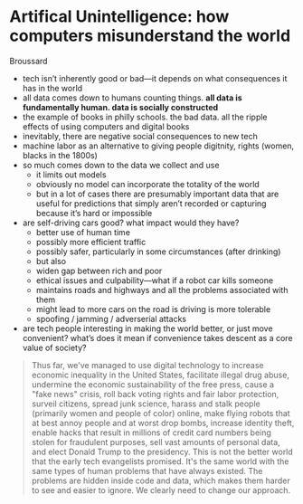 # Artifical Unintelligence: how computers misunderstand the world

Broussard


- tech isn’t inherently good or bad—it depends on what consequences it has in the world
- all data comes down to humans counting things. **all data is fundamentally human. data is socially constructed**
- the example of books in philly schools. the bad data. all the ripple effects of using computers and digital books
- inevitably, there are negative social consequences to new tech
- machine labor as an alternative to giving people digitnity, rights (women, blacks in the 1800s)
- so much comes down to the data we collect and use
  - it limits out models
  - obviously no model can incorporate the totality of the world
  - but in a lot of cases there are presumably important data that are useful for predictions that simply aren’t recorded or capturing because it’s hard or impossible 
- are self-driving cars good? what impact would they have?
  - better use of human time
  - possibly more efficient traffic
  - possibly safer, particularly in some circumstances (after drinking)
  - but also
  - widen gap between rich and poor
  - ethical issues and culpability—what if a robot car kills someone
  - maintains roads and highways and all the problems associated with them
  - might lead to more cars on the road is driving is more tolerable
  - spoofing / jamming / adverserial attacks
- are tech people interesting in making the world better, or just move convenient? what’s does it mean if convenience takes descent as a core value of society?

>Thus far, we've managed to use digital technology to increase economic inequality in the United States, facilitate illegal drug abuse, undermine the economic sustainability of the free press, cause a "fake news" crisis, roll back voting rights and fair labor protection, surveil citizens, spread junk science, harass and stalk people (primarily women and people of color) online, make flying robots that at best annoy people and at worst drop bombs, increase identity theft, enable hacks that result in millions of credit card numbers being stolen for fraudulent purposes, sell vast amounts of personal data, and elect Donald Trump to the presidency. This is not the better world that the early tech evangelists promised. It's the same world with the same types of human problems that have always existed. The problems are hidden inside code and data, which makes them harder to see and easier to ignore. We clearly need to change our approach.